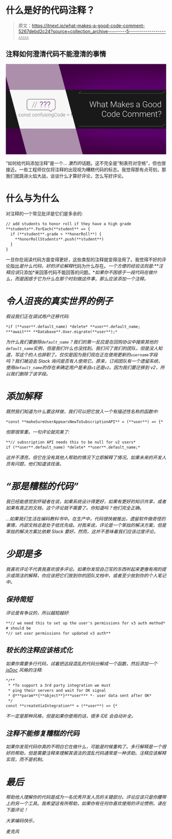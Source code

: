 # 什么是好的代码注释？

> 原文：<https://itnext.io/what-makes-a-good-code-comment-5267debd2c24?source=collection_archive---------5----------------------->

## 注释如何澄清代码不能澄清的事情

![](img/b5957aa29cfbfcad67b4f0905fd9c38a.png)

“如何给代码添加注释”是一个… *激烈的*话题。这不完全是“制表符对空格”，但也很接近。一些工程师仅仅将注释的出现视为糟糕代码的标志。我觉得那有点苛刻，那我们就跳进火焰大战，谈谈什么才算好评论，怎么写好评论。

# 什么与为什么

对注释的一个常见批评是它们是多余的:

```
// add students to honor roll if they have a high grade
**students**.forEach(**student** => {
  if (**student**.grade > **honorRoll**) {
    **honorRollStudents**.push(**student**) 
  }
} 
```

一旦你在阅读代码方面变得更好，这些类型的注释就变得没用了。我觉得不好的评论指出*是什么代码，好的评论解释*代码为什么存在。*一个方便的经验法则是:**注释应该*只添加*来回答代码不能回答的问题。**如果你不困惑于一段代码在做什么，而是困惑于它为什么在那个时刻做这件事*，*那么应该添加一个注释。*

# *令人沮丧的真实世界的例子*

*假设我们正在调试用户迁移代码:*

```
*if (**user**.default_name) *delete* **user**.default_name;
***await*** **Database**.User.migrate(**user**);*
```

*为什么我们要删除`default_name`？我们的第一反应是在回购协议中搜索其他的`default_name`实例，但是我们什么也没找到。我们问了我们的团队，但是没人知道，写这个的人也辞职了。仅仅是因为我们现在正在使用更新的`username`字段吗？我们被迫去 Slack 询问是否有人使用它。原来，订阅团队有一个遗留系统，使用`default_name`的存在来确定用户是来自`v1`还是`v2`。因为我们要迁移到 v2，所以我们删除了该字段。*

# *添加解释*

*既然我们知道为什么要这样做，我们可以把它放入一个有描述性名称的函数中:*

```
*const **makeSureUserAppearsNewToSubscriptionAPI** = (**user**) => {*
```

*但那很笨重。一句评论就完美了:*

```
**// subscription API needs this to be null for v2 users*
if (**user**.default_name) *delete* **user**.default_name;*
```

*这并不漂亮，但它在没有其他人帮助的情况下立即解释了情况。如果未来的开发人员有问题，他们知道该找谁。*

# *“那是糟糕的代码”*

*我已经能感觉到怀疑者在说，如果系统设计得更好，如果有更好的知识共享，或者如果有真正的文档，这个评论就不需要了。你知道吗？他们完全正确。*

*…如果我们生活在编码教科书中。在生产中，代码很快被推出，遗留软件做奇怪的事情，内部文档总是处于低优先级。对我来说，评论是一个笨拙的解决方案，但是笨拙的解决方案比依赖 Slack 要好。然而，这并不意味着我们应该过度评论。*

# *少即是多*

*我喜欢评论不代表我喜欢很多评论。如果你发现自己写的东西听起来更像有用的提示或简洁的解释，你应该把它们放到你的团队文档中，或者至少放到你的个人笔记中。*

## *保持简短*

*评论是有争议的，所以越短越好:*

```
**// we need this to set up the user's permissions for v3 auth method*
# should be
*// set user permissions for updated v3 auth**
```

## *较长的注释应该格式化*

*如果你需要多行代码，试着把这段混乱的代码分解成一个函数，然后添加一个 [jsDoc](https://devdocs.io/jsdoc/about-getting-started) 风格的注释:*

```
*/**
 * *To support a 3rd party integration we must
 * ping their servers and wait for OK signal
 * @***param**{**object**}***user*** *- user data sent after OK*
 */
const **createViaIntegration** = (**user**) => {*
```

*不一定是那种风格，但是如果你使用的话，很多 IDE 会自动补全。*

## *注释不能修复糟糕的代码*

*如果你发现代码你真的不明白它在做什么，可能是时候重构了。多行解释是一个很好的帮助，但是需要注释来理解其语法的混乱代码通常是一种求助。注释应该解释实现，而不是机制。*

# *最后*

*帮助他人理解你的代码是成为一名优秀开发人员的关键部分。评论应该只是你腰带上的另一个工具。我希望这有所帮助，如果你有任何你喜欢使用的评论惯例，请在下面评论！*

*大家编码快乐，*

*麦克风*
